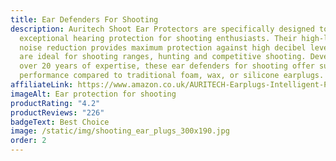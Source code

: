 ```yaml
---
title: Ear Defenders For Shooting
description: Auritech Shoot Ear Protectors are specifically designed to provide
  exceptional hearing protection for shooting enthusiasts. Their high-level
  noise reduction provides maximum protection against high decibel levels and
  are ideal for shooting ranges, hunting and competitive shooting. Developed with
  over 20 years of expertise, these ear defenders for shooting offer superior
  performance compared to traditional foam, wax, or silicone earplugs.
affiliateLink: https://www.amazon.co.uk/AURITECH-Earplugs-Intelligent-Protection-shooting/dp/B06XHK1LVX?maas=maas_adg_C19F75B350CB809C46E0BAE1ECF3F32D_afap_abs&ref_=aa_maas&tag=maas
imageAlt: Ear protection for shooting
productRating: "4.2"
productReviews: "226"
badgeText: Best Choice
image: /static/img/shooting_ear_plugs_300x190.jpg
order: 2
---
```


